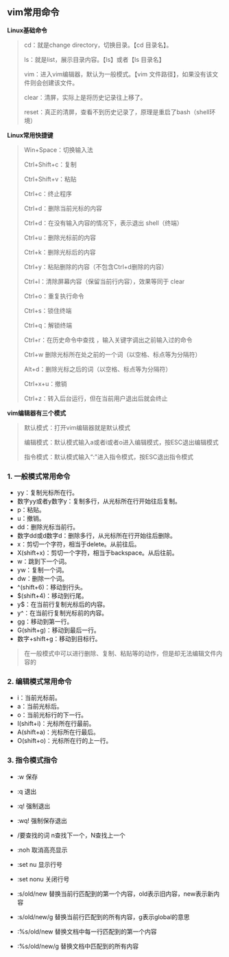 ## vim常用命令

**Linux基础命令**

> cd：就是change directory，切换目录。【cd 目录名】。
>
> ls：就是list，展示目录内容。【ls】或者【ls 目录名】
>
> vim：进入vim编辑器，默认为一般模式。【vim 文件路径】，如果没有该文件则会创建该文件。
>
> clear：清屏，实际上是将历史记录往上移了。
>
> reset：真正的清屏，查看不到历史记录了，原理是重启了bash（shell环境）

**Linux常用快捷键**

> Win+Space：切换输入法
>
> Ctrl+Shift+c：复制
>
> Ctrl+Shift+v：粘贴
>
> Ctrl+c：终止程序
>
> Ctrl+d：删除当前光标的内容
>
> Ctrl+d：在没有输入内容的情况下，表示退出 shell（终端）
>
> Ctrl+u：删除光标前的内容
>
> Ctrl+k：删除光标后的内容
>
> Ctrl+y：粘贴删除的内容（不包含Ctrl+d删除的内容）
>
> Ctrl+l：清除屏幕内容（保留当前行内容），效果等同于 clear
>
> Ctrl+o：重复执行命令
>
> Ctrl+s：锁住终端
>
> Ctrl+q：解锁终端
>
> Ctrl+r：在历史命令中查找 ，输入关键字调出之前输入过的命令
>
> Ctrl+w 删除光标所在处之前的一个词（以空格、标点等为分隔符）
>
> Alt+d：删除光标之后的词（以空格、标点等为分隔符）
>
> Ctrl+x+u：撤销
>
> Ctrl+z：转入后台运行，但在当前用户退出后就会终止

**vim编辑器有三个模式**

> 默认模式：打开vim编辑器就是默认模式
>
> 编辑模式：默认模式输入a或者i或者o进入编辑模式，按ESC退出编辑模式
>
> 指令模式：默认模式输入“:"进入指令模式，按ESC退出指令模式



### 1. 一般模式常用命令

- yy：复制光标所在行。
- 数字yy或者y数字y：复制多行，从光标所在行开始往后复制。
- p：粘贴。
- u：撤销。
- dd：删除光标当前行。
- 数字dd或d数字d：删除多行，从光标所在行开始往后删除。
- x：剪切一个字符，相当于delete。从前往后。
- X(shift+x)：剪切一个字符，相当于backspace。从后往前。
- w：跳到下一个词。
- yw：复制一个词。
- dw：删除一个词。
- ^(shift+6)：移动到行头。
- $(shift+4)：移动到行尾。
- y$：在当前行复制光标后的内容。
- y^：在当前行复制光标前的内容。
- gg：移动到第一行。
- G(shift+g)：移动到最后一行。
- 数字+shift+g：移动到目标行。

> 在一般模式中可以进行删除、复制、粘贴等的动作，但是却无法编辑文件内容的



### 2. 编辑模式常用命令

- i：当前光标前。
- a：当前光标后。
- o：当前光标行的下一行。
- I(shift+i)：光标所在行最前。
- A(shift+a)：光标所在行最后。
- O(shift+o)：光标所在行的上一行。



### 3. 指令模式指令

- :w   保存
- :q   退出

- :q!  强制退出
- :wq!   强制保存退出
- /要查找的词  n查找下一个，N查找上一个
- :noh   取消高亮显示
- :set nu   显示行号
- :set nonu   关闭行号
- :s/old/new   替换当前行匹配到的第一个内容，old表示旧内容，new表示新内容
- :s/old/new/g   替换当前行匹配到的所有内容，g表示global的意思
- :%s/old/new   替换文档中每一行匹配到的第一个内容
- :%s/old/new/g   替换文档中匹配到的所有内容
